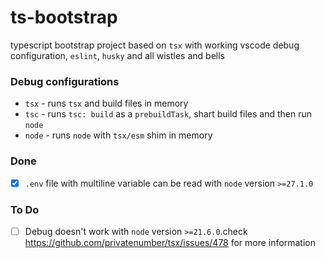 # ts-bootstrap

typescript bootstrap project based on `tsx` with working vscode debug configuration, `eslint`, `husky` and all wistles and bells

### Debug configurations

- `tsx` - runs `tsx` and build files in memory
- `tsc` - runs `tsc: build` as a `prebuildTask`, shart build files and then run `node`
- `node` - runs `node` with `tsx/esm` shim in memory

### Done

- [x] `.env` file with multiline variable can be read with `node` version `>=27.1.0`

### To Do

- [ ] Debug doesn't work with `node` version `>=21.6.0`.check https://github.com/privatenumber/tsx/issues/478 for more information

